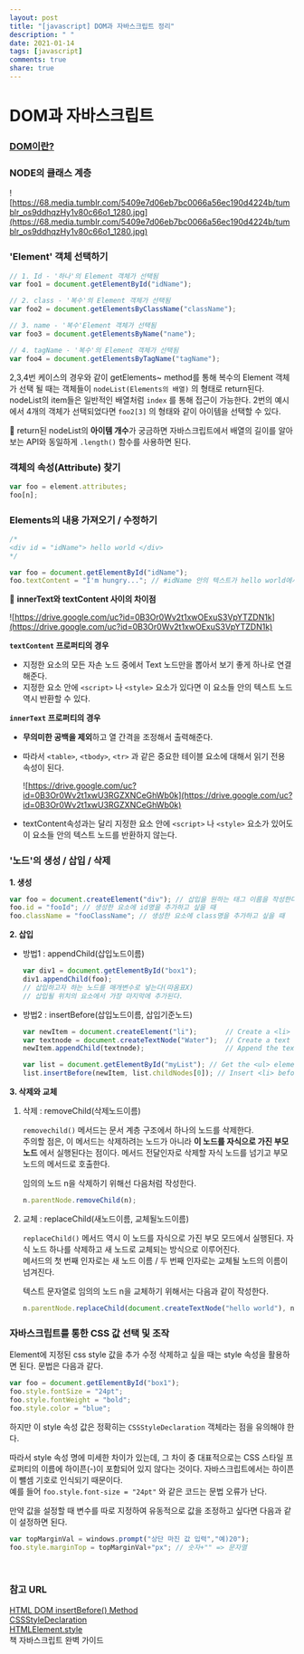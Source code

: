 ```yaml
---
layout: post
title: "[javascript] DOM과 자바스크립트 정리"
description: " "
date: 2021-01-14
tags: [javascript]
comments: true
share: true
---
```


# DOM과 자바스크립트

### [DOM이란?](https://github.com/Shinye/TIL/blob/master/HTML%2CCSS/DOM.md) 




### NODE의 클래스 계층

![https://68.media.tumblr.com/5409e7d06eb7bc0066a56ec190d4224b/tumblr_os9ddhqzHy1v80c66o1_1280.jpg](https://68.media.tumblr.com/5409e7d06eb7bc0066a56ec190d4224b/tumblr_os9ddhqzHy1v80c66o1_1280.jpg)



### 'Element' 객체 선택하기

```javascript
// 1. Id - '하나'의 Element 객체가 선택됨
var foo1 = document.getElementById("idName");

// 2. class - '복수'의 Element 객체가 선택됨
var foo2 = document.getElementsByClassName("className");

// 3. name - '복수'Element 객체가 선택됨
var foo3 = document.getElementsByName("name");

// 4. tagName - '복수'의 Element 객체가 선택됨
var foo4 = document.getElementsByTagName("tagName");
```

2,3,4번 케이스의 경우와 같이 getElements~ method를 통해 복수의 Element 객체가 선택 될 때는 객체들이 `nodeList(Elements의 배열)` 의 형태로 return된다. nodeList의 item들은 일반적인 배열처럼 `index` 를 통해 접근이 가능한다. 2번의 예시에서 4개의 객체가 선택되었다면 `foo2[3]` 의 형태와 같이 아이템을 선택할 수 있다.

📌 return된 nodeList의 **아이템 개수**가 궁금하면 자바스크립트에서 배열의 길이를 알아보는 API와 동일하게 `.length()` 함수를 사용하면 된다.



### 객체의 속성(Attribute) 찾기

```javascript
var foo = element.attributes;
foo[n];
```



### Elements의 내용 가져오기 / 수정하기

```javascript
/*
<div id = "idName"> hello world </div>
*/

var foo = document.getElementById("idName");
foo.textContent = "I'm hungry..."; // #idName 안의 텍스트가 hello world에서 I'm hungry로 바뀐다.
```



📌 **innerText와 textContent 사이의 차이점**

![https://drive.google.com/uc?id=0B3Or0Wv2t1xwOExuS3VpYTZDN1k](https://drive.google.com/uc?id=0B3Or0Wv2t1xwOExuS3VpYTZDN1k)

**`textContent` 프로퍼티의 경우**

- 지정한 요소의 모든 자손 노드 중에서 Text 노드만을 뽑아서 보기 좋게 하나로 연결해준다. 
- 지정한 요소 안에 `<script>` 나 `<style>` 요소가 있다면 이 요소들 안의 텍스트 노드 역시 반환할 수 있다.



**`innerText` 프로퍼티의 경우**

- **무의미한 공백을 제외**하고 열 간격을 조정해서 출력해준다. 

- 따라서 `<table>`, `<tbody>`, `<tr>` 과 같은 중요한 테이블 요소에 대해서 읽기 전용 속성이 된다.

  ![https://drive.google.com/uc?id=0B3Or0Wv2t1xwU3RGZXNCeGhWb0k](https://drive.google.com/uc?id=0B3Or0Wv2t1xwU3RGZXNCeGhWb0k)

- textContent속성과는 달리 지정한 요소 안에 `<script>` 나 `<style>` 요소가 있어도 이 요소들 안의 텍스트 노드를 반환하지 않는다.




### '노드'의 생성 / 삽입 / 삭제

**1. 생성**

```javascript
var foo = document.createElement("div"); // 삽입을 원하는 태그 이름을 작성한다
foo.id = "fooId"; // 생성한 요소에 id명을 추가하고 싶을 때
foo.className = "fooClassName"; // 생성한 요소에 class명을 추가하고 싶을 때
```



**2. 삽입**

- 방법1 : appendChild(삽입노드이름)

  ```javascript
  var div1 = document.getElementById("box1");
  div1.appendChild(foo); 
  // 삽입하고자 하는 노드를 매개변수로 넣는다(따옴표X)
  // 삽입될 위치의 요소에서 가장 마지막에 추가된다.
  ```

- 방법2 : insertBefore(삽입노드이름, 삽입기준노드)

  ```javascript
  var newItem = document.createElement("li");       // Create a <li> node
  var textnode = document.createTextNode("Water");  // Create a text node
  newItem.appendChild(textnode);                    // Append the text to <li>

  var list = document.getElementById("myList"); // Get the <ul> element to insert a new node
  list.insertBefore(newItem, list.childNodes[0]); // Insert <li> before the first child of <ul>
  ```



**3. 삭제와 교체**

1. 삭제 : removeChild(삭제노드이름)

   `removechild()` 메서드는 문서 계층 구조에서 하나의 노드를 삭제한다.<br>주의할 점은, 이 메서드는 삭제하려는 노드가 아니라 **이 노드를 자식으로 가진 부모 노드** 에서 실행된다는 점이다. 메서드 전달인자로 삭제할 자식 노드를 넘기고 부모 노드의 메서드로 호출한다.

   임의의 노드 n을 삭제하기 위해선 다음처럼 작성한다.

   ```javascript
   n.parentNode.removeChild(n);
   ```



2. 교체 : replaceChild(새노드이름, 교체될노드이름)

   `replaceChild()` 메서드 역시 이 노드를 자식으로 가진 부모 모드에서 실행된다. 자식 노드 하나를 삭제하고 새 노드로 교체되는 방식으로 이루어진다.<br>메서드의 첫 번째 인자로는 새 노드 이름 / 두 번째 인자로는 교체될 노드의 이름이 넘겨진다.

   텍스트 문자열로 임의의 노드 n을 교체하기 위해서는 다음과 같이 작성한다.

   ```javascript
   n.parentNode.replaceChild(document.createTextNode("hello world"), n);
   ```





### 자바스크립트를 통한 CSS 값 선택 및 조작

Element에 지정된 css style 값을 추가 수정 삭제하고 싶을 때는 style 속성을 활용하면 된다. 문법은 다음과 같다.

```javascript
var foo = document.getElementById("box1");
foo.style.fontSize = "24pt";
foo.style.fontWeight = "bold";
foo.style.color = "blue";
```

하지만 이 style 속성 값은 정확히는 `CSSStyleDeclaration` 객체라는 점을 유의해야 한다.

따라서 style 속성 명에 미세한 차이가 있는데, 그 차이 중 대표적으로는 CSS 스타일 프로퍼티의 이름에 하이픈(-)이 포함되어 있지 않다는 것이다. 자바스크립트에서는 하이픈이 뺄셈 기호로 인식되기 때문이다. <br>예를 들어 `foo.style.font-size = "24pt"` 와 같은 코드는 문법 오류가 난다.

만약 값을 설정할 때 변수를 따로 지정하여 유동적으로 값을 조정하고 싶다면 다음과 같이 설정하면 된다.

```javascript
var topMarginVal = windows.prompt("상단 마진 값 입력","예)20");
foo.style.marginTop = topMarginVal+"px"; // 숫자+"" => 문자열
```



<br>

### 참고 URL

[HTML DOM insertBefore() Method](https://www.w3schools.com/jsref/met_node_insertbefore.asp)<br>[CSSStyleDeclaration](https://developer.mozilla.org/ko/docs/Web/API/CSSStyleDeclaration)<br>[HTMLElement.style](https://developer.mozilla.org/en-US/docs/Web/API/HTMLElement/style)<br>책 자바스크립트 완벽 가이드